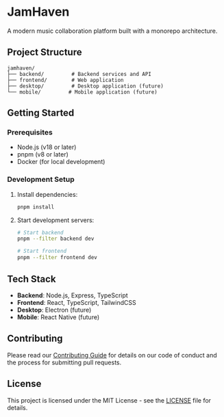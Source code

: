 # JamHaven

A modern music collaboration platform built with a monorepo architecture.

## Project Structure

```
jamhaven/
├── backend/         # Backend services and API
├── frontend/        # Web application
├── desktop/         # Desktop application (future)
└── mobile/         # Mobile application (future)
```

## Getting Started

### Prerequisites

- Node.js (v18 or later)
- pnpm (v8 or later)
- Docker (for local development)

### Development Setup

1. Install dependencies:
   ```bash
   pnpm install
   ```

2. Start development servers:
   ```bash
   # Start backend
   pnpm --filter backend dev

   # Start frontend
   pnpm --filter frontend dev
   ```

## Tech Stack

- **Backend**: Node.js, Express, TypeScript
- **Frontend**: React, TypeScript, TailwindCSS
- **Desktop**: Electron (future)
- **Mobile**: React Native (future)

## Contributing

Please read our [Contributing Guide](CONTRIBUTING.md) for details on our code of conduct and the process for submitting pull requests.

## License

This project is licensed under the MIT License - see the [LICENSE](LICENSE) file for details. 